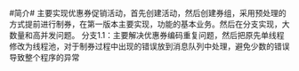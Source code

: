 #简介#
主要实现优惠券促销活动，首先创建活动，然后创建券组，采用预处理的方式提前进行制券，在第一版本主要实现，功能的基本业务。然后在分支实现，大数量和高并发问题。
分支1.1：主要解决优惠券编码重复问题，然后把原先单线程修改为线程池，对于制券过程中出现的错误放到消息队列中处理，避免少数的错误导致整个程序的异常
